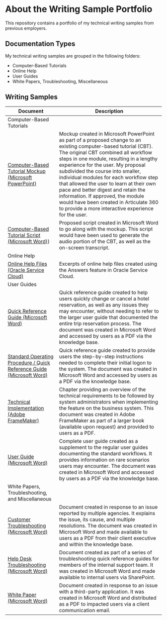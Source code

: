 # About the Writing Sample Portfolio

This repository contains a portfolio of my technical writing samples from previous employers.

## Documentation Types

My technical writing samples are grouped in the following folders:

- Computer-Based Tutorials
- Online Help
- User Guides
- White Papers, Troubleshooting, Miscellaneous

## Writing Samples

| **Document** | **Description** |
| ------------- | ------------------ |
| Computer-Based Tutorials |
| [Computer-Based Tutorial Mockup (Microsoft PowerPoint)](https://github.com/melyssadehart/Melyssa-Dehart-Writing-Sample-Portfolio/blob/532530226e1164f8c8018a3abed7499d2b3ba068/Computer-Based%20Tutorials/MelyssaDehart_computerbasedtutorialmockup_MicrosoftPowerPoint.pdf) | Mockup created in Microsoft PowerPoint as part of a proposed change to an existing computer-based tutorial (CBT). The original CBT combined all workflow steps in one module, resulting in a lengthy experience for the user. My proposal subdivided the course into smaller, individual modules for each workflow step that allowed the user to learn at their own pace and better digest and retain the information. If approved, the module would have been created in Articulate 360 to provide a more interactive experience for the user.|
| [Computer-Based Tutorial Script (Microsoft Word)](https://github.com/melyssadehart/Melyssa-Dehart-Writing-Sample-Portfolio/blob/5e22aea915c6fd08aa6c54d8e524d8e3b710b53c/Computer-Based%20Tutorials/MelyssaDehart_computerbasedtutorialscript_MicrosoftWord.pdf)) | Proposed script created in Microsoft Word to go along with the mockup. This script would have been used to generate the audio portion of the CBT, as well as the on-screen transcript. |
| Online Help |
| [Online Help Files (Oracle Service Cloud)](https://github.com/melyssadehart/Melyssa-Dehart-Writing-Sample-Portfolio/blob/a0b3bf6e34b044d540a798c9c079bf1d9268166f/Online%20Help/MelyssaDehart_onlinehelpfiles_OracleServiceCloudAnswers.pdf) | Excerpts of online help files created using the Answers feature in Oracle Service Cloud. |
| User Guides |
| [Quick Reference Guide (Microsoft Word)](https://github.com/melyssadehart/Melyssa-Dehart-Writing-Sample-Portfolio/blob/a0b3bf6e34b044d540a798c9c079bf1d9268166f/User%20Guides/MelyssaDehart_quickreferenceguide_MicrosoftWord.pdf) | Quick reference guide created to help users quickly change or cancel a hotel reservation, as well as any issues they may encounter, without needing to refer to the larger user guide that documented the entire trip reservation process. The document was created in Microsoft Word and accessed by users as a PDF via the knowledge base. |
| [Standard Operating Procedure / Quick Reference Guide (Microsoft Word)](https://github.com/melyssadehart/Melyssa-Dehart-Writing-Sample-Portfolio/blob/a0b3bf6e34b044d540a798c9c079bf1d9268166f/User%20Guides/MelyssaDehart_standardoperatingprocedure_qrg_MicrosoftWord.pdf) | Quick reference guide created to provide users the step-by-step instructions needed to complete their initial logon to the system. The document was created in Microsoft Word and accessed by users as a PDF via the knowledge base. |
| [Technical Implementation (Adobe FrameMaker)](https://github.com/melyssadehart/Melyssa-Dehart-Writing-Sample-Portfolio/blob/a0b3bf6e34b044d540a798c9c079bf1d9268166f/User%20Guides/MelyssaDehart_technicalimplementation_AdobeFrameMaker.pdf) | Chapter providing an overview of the technical requirements to be followed by system administrators when implementing the feature on the business system. This document was created in Adobe FrameMaker as part of a larger book (available upon request) and provided to users as a PDF. |
| [User Guide (Microsoft Word)](https://github.com/melyssadehart/Melyssa-Dehart-Writing-Sample-Portfolio/blob/4aaaaadef5d997c0d525112a968236261f9a9480/User%20Guides/MelyssaDehart_userguide_MicrosoftWord.pdf) | Complete user guide created as a supplement to the regular user guides documenting the standard workflows. It provides information on rare scenarios users may encounter. The document was created in Microsoft Word and accessed by users as a PDF via the knowledge base. |
| White Papers, Troubleshooting, and Miscellaneous |
| [Customer Troubleshooting (Microsoft Word)](https://github.com/melyssadehart/Melyssa-Dehart-Writing-Sample-Portfolio/blob/4aaaaadef5d997c0d525112a968236261f9a9480/White%20Papers%2C%20Troubleshooting%2C%20Miscellaneous/MelyssaDehart_customertroubleshooting_MicrosoftWord.pdf) | Document created in response to an issue reported by multiple agencies. It explains the issue, its cause, and multiple resolutions. The document was created in Microsoft Word and made available to users as a PDF from their client executive and within the knowledge base. |
| [Help Desk Troubleshooting (Microsoft Word)](https://github.com/melyssadehart/Melyssa-Dehart-Writing-Sample-Portfolio/blob/4aaaaadef5d997c0d525112a968236261f9a9480/White%20Papers%2C%20Troubleshooting%2C%20Miscellaneous/MelyssaDehart_helpdesktroubleshooting_MicrosoftWord.pdf) | Document created as part of a series of troubleshooting quick reference guides for members of the internal support team. It was created in Microsoft Word and made available to internal users via SharePoint. |
| [White Paper (Microsoft Word)](https://github.com/melyssadehart/Melyssa-Dehart-Writing-Sample-Portfolio/blob/4aaaaadef5d997c0d525112a968236261f9a9480/White%20Papers%2C%20Troubleshooting%2C%20Miscellaneous/MelyssaDehart_whitepaper_MicrosoftWord.pdf) | Document created in response to an issue with a third-party application. It was created in Microsoft Word and distributed as a PDF to impacted users via a client communication email. |
